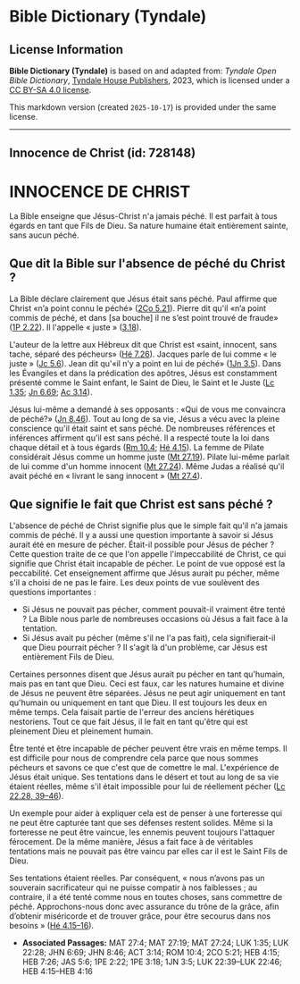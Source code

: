 # Bible Dictionary (Tyndale)

## License Information

**Bible Dictionary (Tyndale)** is based on and adapted from: _Tyndale Open Bible Dictionary_, [Tyndale House Publishers](https://tyndaleopenresources.com/), 2023, which is licensed under a [CC BY-SA 4.0 license](https://creativecommons.org/licenses/by-sa/4.0/legalcode.en).

This markdown version (created `2025-10-17`) is provided under the same license.



--------------------------------

## Innocence de Christ (id: 728148)

INNOCENCE DE CHRIST
===================

La Bible enseigne que Jésus\-Christ n'a jamais péché. Il est parfait à tous égards en tant que Fils de Dieu. Sa nature humaine était entièrement sainte, sans aucun péché.

Que dit la Bible sur l'absence de péché du Christ ?
---------------------------------------------------

La Bible déclare clairement que Jésus était sans péché. Paul affirme que Christ «n’a point connu le péché» ([2Co 5\.21](https://ref.ly/2Cor5:21)). Pierre dit qu'il «n’a point commis de péché, et dans \[sa bouche] il ne s’est point trouvé de fraude» ([1P 2\.22](https://ref.ly/1Pet2:22)). Il l'appelle « juste » ([3\.18](https://ref.ly/1Pet3:18)).

L'auteur de la lettre aux Hébreux dit que Christ est «saint, innocent, sans tache, séparé des pécheurs» ([Hé 7\.26](https://ref.ly/Heb7:26)). Jacques parle de lui comme « le juste » ([Jc 5\.6](https://ref.ly/Jas5:6)). Jean dit qu'«il n’y a point en lui de péché» ([1Jn 3\.5](https://ref.ly/1John3:5)). Dans les Évangiles et dans la prédication des apôtres, Jésus est constamment présenté comme le Saint enfant, le Saint de Dieu, le Saint et le Juste ([Lc 1\.35](https://ref.ly/Luke1:35); [Jn 6\.69](https://ref.ly/John6:69); [Ac 3\.14](https://ref.ly/Acts3:14)).

Jésus lui\-même a demandé à ses opposants : «Qui de vous me convaincra de péché?» ([Jn 8\.46](https://ref.ly/John8:46)). Tout au long de sa vie, Jésus a vécu avec la pleine conscience qu'il était saint et sans péché. De nombreuses références et inférences affirment qu'il est sans péché. Il a respecté toute la loi dans chaque détail et à tous égards ([Rm 10\.4](https://ref.ly/Rom10:4); [Hé 4\.15](https://ref.ly/Heb4:15)). La femme de Pilate considérait Jésus comme un homme juste ([Mt 27\.19](https://ref.ly/Matt27:19,Matt27:24)). Pilate lui\-même parlait de lui comme d'un homme innocent ([Mt 27\.24](https://ref.ly/Matt27:19,Matt27:24)). Même Judas a réalisé qu'il avait péché en « livrant le sang innocent » ([Mt 27\.4](https://ref.ly/Matt27:4)).

Que signifie le fait que Christ est sans péché ?
------------------------------------------------

L'absence de péché de Christ signifie plus que le simple fait qu'il n'a jamais commis de péché. Il y a aussi une question importante à savoir si Jésus aurait été en mesure de pécher. Était\-il possible pour Jésus de pécher ? Cette question traite de ce que l'on appelle l'impeccabilité de Christ, ce qui signifie que Christ était incapable de pécher. Le point de vue opposé est la peccabilité. Cet enseignement affirme que Jésus aurait pu pécher, même s'il a choisi de ne pas le faire. Les deux points de vue soulèvent des questions importantes :

* Si Jésus ne pouvait pas pécher, comment pouvait\-il vraiment être tenté ? La Bible nous parle de nombreuses occasions où Jésus a fait face à la tentation.
* Si Jésus avait pu pécher (même s'il ne l'a pas fait), cela signifierait\-il que Dieu pourrait pécher ? Il s'agit là d'un problème, car Jésus est entièrement Fils de Dieu.

Certaines personnes disent que Jésus aurait pu pécher en tant qu'humain, mais pas en tant que Dieu. Ceci est faux, car les natures humaine et divine de Jésus ne peuvent être séparées. Jésus ne peut agir uniquement en tant qu'humain ou uniquement en tant que Dieu. Il est toujours les deux en même temps. Cela faisait partie de l'erreur des anciens hérétiques nestoriens. Tout ce que fait Jésus, il le fait en tant qu'être qui est pleinement Dieu et pleinement humain.

Être tenté et être incapable de pécher peuvent être vrais en même temps. Il est difficile pour nous de comprendre cela parce que nous sommes pécheurs et savons ce que c'est que de comettre le mal. L'expérience de Jésus était unique. Ses tentations dans le désert et tout au long de sa vie étaient réelles, même s'il était impossible pour lui de réellement pécher ([Lc 22\.28, 39–46](https://ref.ly/Luke22:28,Luke22:39-Luke22:46)).

Un exemple pour aider à expliquer cela est de penser à une forteresse qui ne peut être capturée tant que ses défenses restent solides. Même si la forteresse ne peut être vaincue, les ennemis peuvent toujours l'attaquer férocement. De la même manière, Jésus a fait face à de véritables tentations mais ne pouvait pas être vaincu par elles car il est le Saint Fils de Dieu.

Ses tentations étaient réelles. Par conséquent, « nous n’avons pas un souverain sacrificateur qui ne puisse compatir à nos faiblesses ; au contraire, il a été tenté comme nous en toutes choses, sans commettre de péché. Approchons\-nous donc avec assurance du trône de la grâce, afin d’obtenir miséricorde et de trouver grâce, pour être secourus dans nos besoins » ([Hé 4\.15–16](https://ref.ly/Heb4:15-Heb4:16)).

* **Associated Passages:** MAT 27:4; MAT 27:19; MAT 27:24; LUK 1:35; LUK 22:28; JHN 6:69; JHN 8:46; ACT 3:14; ROM 10:4; 2CO 5:21; HEB 4:15; HEB 7:26; JAS 5:6; 1PE 2:22; 1PE 3:18; 1JN 3:5; LUK 22:39–LUK 22:46; HEB 4:15–HEB 4:16

